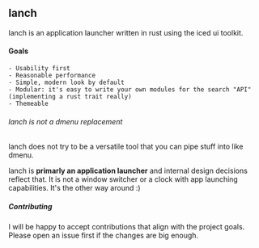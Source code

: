 ## lanch
lanch is an application launcher written in rust using the iced ui toolkit.

#### Goals
    - Usability first
    - Reasonable performance
    - Simple, modern look by default
    - Modular: it's easy to write your own modules for the search "API" (implementing a rust trait really)
    - Themeable

###### lanch is not a dmenu replacement
lanch does not try to be a versatile tool that you can pipe stuff into like dmenu. 

lanch is **primarly an application launcher** and internal design decisions reflect that. 
It is not a window switcher or a clock with app launching capabilities. It's the other way around :)

##### Contributing
I will be happy to accept contributions that align with the project goals.
Please open an issue first if the changes are big enough.
